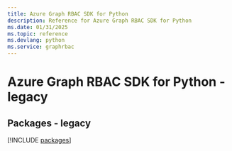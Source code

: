 ```yaml
---
title: Azure Graph RBAC SDK for Python
description: Reference for Azure Graph RBAC SDK for Python
ms.date: 01/31/2025
ms.topic: reference
ms.devlang: python
ms.service: graphrbac
---
```

# Azure Graph RBAC SDK for Python - legacy
## Packages - legacy
[!INCLUDE [packages](graph-rbac-index.md)]